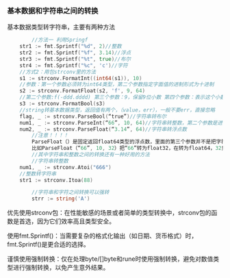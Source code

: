 ### 基本数据和字符串之间的转换
基本数据类型转字符串，主要有两种方法
```go
        //方法一 利用Springf
	str1 := fmt.Sprintf("%d", 2)//整数
	str2 := fmt.Sprintf("%f", 3.14)//浮点
	str3 := fmt.Sprintf("%t", true)//布尔
	str4 := fmt.Sprintf("%c", 'c')//字符
	//方式2：用包strconv里的方法
	s1 := strconv.FormatInt((int64(s1)), 10)
	//参数：第一个参数必须转为int64类型，第二个参数指定字面值的进制形式为十进制
	s2 := strconv.FormatFloat(s2, 'f', 9, 64)
	//第二个参数:f(-ddd.dddd) 第三个参数：9，保留9位小数 第四个参数：表示这个小数是float64类型
	s3 := strconv.FormatBool(s3)
	//string转基本数据类型，返回值有两个，（value，err），一般不要err，直接忽略
	flag, _ := strconv.ParseBool(“true”)//字符串转布尔
	num1, _ := strconv.ParseInt(“66”, 10, 64)//字符串转整数，第二个参数是进制
	num2, _ := strconv.ParseFloat(“3.14”, 64)//字符串转浮点数
        //注意！！！！
        ParseFloat（）是固定返回float64类型的浮点数，里面的第三个参数并不是把字符串转换为float相应字节的浮点数，而是跟精度有关
        比如ParseFloat（“66”, 10, 32）把“66”转为float32，在转为float64，32只是控制精度的，有兴趣的可以去了解
        //其中字符串和整数之间的转换还有一种好用的方法
        //字符串转整数
	num1, _ := strconv.Atoi("666")
	//整数转字符串
	str1 := strconv.Itoa(88)

        //字符串和字符之间转换可以强转
        strr := string('A')
```
优先使用strconv包：在性能敏感的场景或者简单的类型转换中，strconv包的函数是首选，因为它们效率高且类型安全。

使用fmt.Sprintf()：当需要复杂的格式化输出（如日期、货币格式）时，fmt.Sprintf()是更合适的选择。

谨慎使用强制转换：仅在处理byte/[]byte和rune时使用强制转换，避免对数值类型进行强制转换，以免产生意外结果。